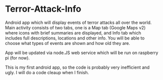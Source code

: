 # Terror-Attack-Info

Android app which will display events of terror attacks all over the world. Main activity consists of two tabs, one is a Map tab (Google Maps v2) where icons with brief summaries are displayed, and Info tab which includes full descriptions, locations and other info. You will be able to choose what types of events are shown and how old they are.

App will be updated via node.JS web service which will be run on raspberry pi (for now).

This is my first android app, so the code is probably very inefficient and ugly. I will do a code cleaup when I finish.
